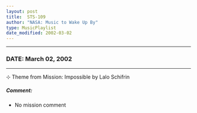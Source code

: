 ```yaml
---
layout: post
title:  STS-109
author: "NASA: Music to Wake Up By"
type: MusicPlaylist
date_modified: 2002-03-02
---
```


----
### DATE: March 02, 2002
----
⊹ Theme from Mission: Impossible by Lalo Schifrin

##### Comment:
* No mission comment
